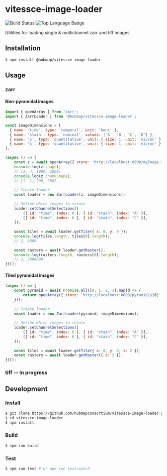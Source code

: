 # vitessce-image-loader

![Build Status](https://github.com/hubmapconsortium/vitessce-image-loader/workflows/build-test/badge.svg?branch=master)
![Top Language Badge](https://img.shields.io/github/languages/top/hubmapconsortium/vitessce-image-loader)

Utilities for loading single & multichannel zarr and tiff images

## Installation 

```bash
$ npm install @hubmap/vitessce-image-loader
```

## Usage
### zarr

#### Non-pyramidal images
```javascript
import { openArray } from 'zarr';
import { ZarrLoader } from '@hubmap/vitessce-image-loader';

const imageDimensions = [
  { name: 'time', type: 'temporal', unit: 'hour' },
  { name: 'stain', type: 'nominal', values: ['A', 'B', 'C', 'D'] },
  { name: 'y', type: 'quantitative', unit: { size: 1, unit: 'micron' } },
  { name: 'x', type: 'quantitative', unit: { size: 1, unit: 'micron' } },
];

(async () => {
    const z = await openArray({ store: 'http://localhost:8000/myImage.zarr' });
    console.log(z.shape);
    // [2, 4, 1000, 2000]
    console.log(z.chunkShape);
    // [1, 1, 200, 200]
    
    // Create loader
    const loader = new ZarrLoader(z, imageDimensions);
    
    // Define which images to return
    loader.setChannelSelections([
        [{ id: "time", index: 0 }, { id: "stain", index: "A" }],
        [{ id: "time", index: 0 }, { id: "stain", index: "C" }],
    ]);
    
    const tiles = await loader.getTile({ x: 0, y: 0 });
    console.log(tiles.length, tiles[0].length);
    // 2, 4000
    
    const rasters = await loader.getRaster();
    console.log(rasters.length, rasters[0].length);
    // 2, 2000000
})();
```

#### Tiled pyramidal images
```javascript
(async () => {
    const pyramid = await Promise.all([0, 1, 2, 3].map(d => {
        return openArray({ store: `http://localhost:8000/pyramid/${d}` });
    }));
    
    // Create loader
    const loader = new ZarrLoader(pyramid, imageDimensions);
    
    // Define which images to return
    loader.setChannelSelections([
        [{ id: "time", index: 0 }, { id: "stain", index: "A" }],
        [{ id: "time", index: 0 }, { id: "stain", index: "C" }],
    ]);
    
    const tiles = await loader.getTile({ x: 0, y: 0, z: 2 });
    const rasters = await loader.getRaster({ z: 2 });
})();
```
### tiff -- In progress

## Development

### Install
```bash
$ git clone https://github.com/hubmapconsortium/vitessce-image-loader.git
$ cd vitessce-image-loader
$ npm install
```

### Build
```bash
$ npm run build
```

### Test
```bash
$ npm run test # or npm run test:watch
```
